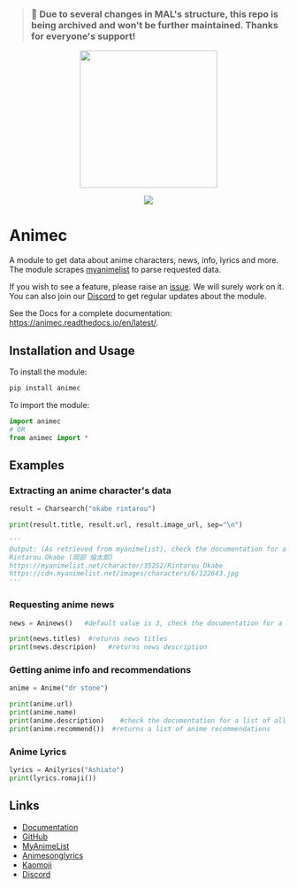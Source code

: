 <blockquote><h3> 🛑 Due to several changes in MAL's structure, this repo is being archived and won't be further maintained. Thanks for everyone's support! </h3></blockquote>

<p align = "center"><img width="248" height="248" src="https://i.imgur.com/IyUybvv.png"></p>

<p align = "center"><a href="https://github.com/DriftAsimov/animec/stargazers"><img src = "https://img.shields.io/github/stars/driftasimov/animec?colorA=1e1e28&colorB=c9cbff&style=for-the-badge&logo=starship%20style=for-the-badge"></a>
</p>

# Animec

A module to get data about anime characters, news, info, lyrics and more.
The module scrapes [myanimelist](https://myanimelist.net/) to parse requested data.

If you wish to see a feature, please raise an [issue](https://github.com/DriftAsimov/animec). We will surely work on it.
You can also join our [Discord](https://discord.gg/x3qAZV3) to get regular updates about the module.

See the Docs for a complete documentation: https://animec.readthedocs.io/en/latest/.

## Installation and Usage

To install the module:
```python
pip install animec
```

To import the module:
```python
import animec
# OR
from animec import *
```

## Examples

### Extracting an anime character's data

```python
result = Charsearch("okabe rintarou")

print(result.title, result.url, result.image_url, sep="\n")

'''
Output: (As retrieved from myanimelist), check the documentation for a list of all supported attributes
Rintarou Okabe (岡部 倫太郎)
https://myanimelist.net/character/35252/Rintarou_Okabe
https://cdn.myanimelist.net/images/characters/6/122643.jpg
'''
```

### Requesting anime news

```python
news = Aninews()   #default value is 3, check the documentation for a list of all supported attributes

print(news.titles)  #returns news titles
print(news.descripion)   #returns news description

```

### Getting anime info and recommendations

```python
anime = Anime("dr stone")

print(anime.url)
print(anime.name)
print(anime.description)    #check the documentation for a list of all supported attributes
print(anime.recommend())  #returns a list of anime recommendations
```

### Anime Lyrics

```python
lyrics = Anilyrics("Ashiato")
print(lyrics.romaji())
```

## Links
* [Documentation](https://animec.readthedocs.io/en/latest/)
* [GitHub](https://github.com/DriftAsimov)
* [MyAnimeList](https://myanimelist.net/)
* [Animesonglyrics](https://www.animesonglyrics.com/)
* [Kaomoji](http://kaomoji.ru/en/)
* [Discord](https://discord.gg/x3qAZV3)

